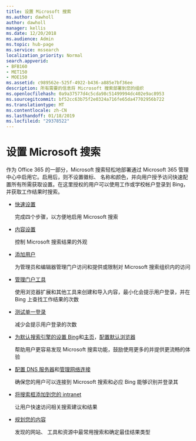 ```yaml
---
title: 设置 Microsoft 搜索
ms.author: dawholl
author: dawholl
manager: kellis
ms.date: 12/20/2018
ms.audience: Admin
ms.topic: hub-page
ms.service: mssearch
localization_priority: Normal
search.appverid:
- BFB160
- MET150
- MOE150
ms.assetid: c989562e-525f-4922-b436-a885e7bf36ee
description: 所有需要的信息将 Microsoft 搜索部署到您的组织
ms.openlocfilehash: 0a9a37577d4c5cda98c51499994dc402e9ac8953
ms.sourcegitcommit: bf52cc63b75f2e0324a716fe65da47702956b722
ms.translationtype: MT
ms.contentlocale: zh-CN
ms.lasthandoff: 01/18/2019
ms.locfileid: "29378522"
---
```

# <a name="set-up-microsoft-search"></a>设置 Microsoft 搜索

作为 Office 365 的一部分，Microsoft 搜索轻松地部署通过 Microsoft 365 管理中心中启用它。启用后，则不设置徽标、 名称和颜色，并向用户授予访问快速配置所有所需获取设置。在这里授权的用户可以使用工作或学校帐户登录到 Bing，并获取工作结果时搜索。

- [快速设置](quick-set-up.md)
    
    完成四个步骤，以方便地启用 Microsoft 搜索

- [内容设置](content-settings.md)
    
    控制 Microsoft 搜索结果的外观
    
- [添加用户](add-users.md)
    
    为管理员和编辑器管理门户访问和提供或限制对 Microsoft 搜索组织内的访问
    
- [管理门户工具](admin-portal-tools.md)
    
    使用浏览器扩展和其他工具来创建和导入内容，最小化会提示用户登录，并在 Bing 上查找工作结果的次数
    
- [测试单一登录](test-single-sign-on.md)
    
    减少会提示用户登录的次数
    
- [为默认搜索引擎的设置 Bing](set-default-search-engine.md)和[主页](set-default-homepage.md)，[配置默认浏览器](set-default-browser.md)
    
    帮助用户更容易发现 Microsoft 搜索功能，鼓励使用更多的并提供更流畅的体验
    
- [配置 DNS 服务器](advanced-dns-configuration.md)和[管理网络连接](manage-network-connections.md)
    
    确保您的用户可以连接到 Microsoft 搜索和必应 Bing 能够识别并登录其

- [将搜索框添加到您的 intranet](add-a-search-box-to-your-intranet-site.md)

    让用户快速访问相关搜索建议和结果

- [规划您的内容](plan-your-content.md)
    
    发现的网站、 工具和资源中最常用搜索和确定最佳结果类型

  

